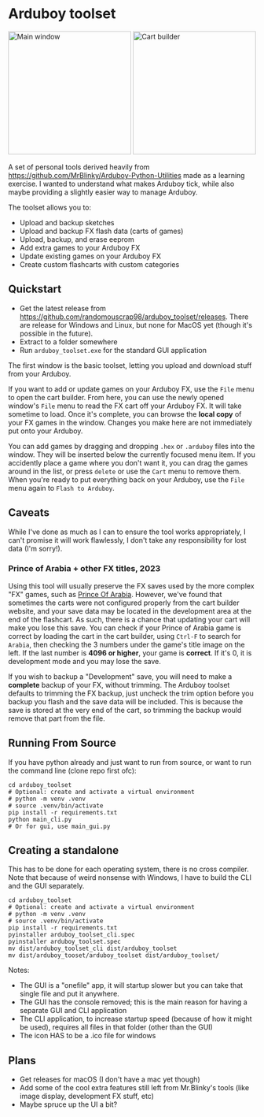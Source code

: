 # Arduboy toolset

<p float="left">
<img alt="Main window" src="https://github.com/randomouscrap98/arduboy_toolset/blob/main/appresource/screenshot_tools_main.png?raw=true" height=250>
<img alt="Cart builder" src="https://github.com/randomouscrap98/arduboy_toolset/blob/main/appresource/screenshot_cartbuilder_main.png?raw=true" height=250>
</p>

A set of personal tools derived heavily from https://github.com/MrBlinky/Arduboy-Python-Utilities
made as a learning exercise. I wanted to understand what makes Arduboy tick, while also maybe
providing a slightly easier way to manage Arduboy. 

The toolset allows you to:
* Upload and backup sketches
* Upload and backup FX flash data (carts of games)
* Upload, backup, and erase eeprom
* Add extra games to your Arduboy FX
* Update existing games on your Arduboy FX
* Create custom flashcarts with custom categories

## Quickstart

* Get the latest release from https://github.com/randomouscrap98/arduboy_toolset/releases. There are release for 
Windows and Linux, but none for MacOS yet (though it's possible in the future).
* Extract to a folder somewhere
* Run `arduboy_toolset.exe` for the standard GUI application

The first window is the basic toolset, letting you upload and download stuff from your Arduboy. 

If you want to add or update games on your Arduboy FX, use the `File` menu to open the cart builder. From here, you 
can use the newly opened window's `File` menu to read the FX cart off your Arduboy FX. It will take sometime to load.
Once it's complete, you can browse the **local copy** of your FX games in the window. Changes you make here are not 
immediately put onto your Arduboy. 

You can add games by dragging and dropping `.hex` or `.arduboy` files into the window. They will be inserted below
the currently focused menu item. If you accidently place a game where you don't want it, you can drag the games around
in the list, or press `delete` or use the `Cart` menu to remove them. When you're ready to put everything back on 
your Arduboy, use the `File` menu again to `Flash to Arduboy`. 

## Caveats

While I've done as much as I can to ensure the tool works appropriately, I can't promise it will work flawlessly,
I don't take any responsibility for lost data (I'm sorry!). 

### Prince of Arabia + other FX titles, 2023

Using this tool will usually preserve the FX saves used by the more complex "FX" games, such as 
[Prince Of Arabia](https://github.com/Press-Play-On-Tape/PrinceOfArabia). However, we've found that sometimes
the carts were not configured properly from the cart builder website, and your save data may be located in the
development area at the end of the flashcart. As such, there is a chance that updating your cart will
make you lose this save. You can check if your Prince of Arabia game is correct by loading the cart in
the cart builder, using `Ctrl-F` to search for `Arabia`, then checking the 3 numbers under the game's 
title image on the left. If the last number is **4096 or higher**, your game is **correct**. If it's 0, it is
development mode and you may lose the save.

If you wish to backup a "Development" save, you will need to make a **complete** backup of your FX, without trimming.
The Arduboy toolset defaults to trimming the FX backup, just uncheck the trim option before you backup you flash and
the save data will be included. This is because the save is stored at the very end of the cart, so trimming the backup
would remove that part from the file.


## Running From Source

If you have python already and just want to run from source, or want to run the command line 
(clone repo first ofc):

```shell
cd arduboy_toolset
# Optional: create and activate a virtual environment
# python -m venv .venv
# source .venv/bin/activate
pip install -r requirements.txt
python main_cli.py
# Or for gui, use main_gui.py
```

## Creating a standalone

This has to be done for each operating system, there is no cross compiler. Note that because of weird 
nonsense with Windows, I have to build the CLI and the GUI separately.

```shell
cd arduboy_toolset
# Optional: create and activate a virtual environment
# python -m venv .venv
# source .venv/bin/activate
pip install -r requirements.txt
pyinstaller arduboy_toolset_cli.spec
pyinstaller arduboy_toolset.spec
mv dist/arduboy_toolset_cli dist/arduboy_toolset
mv dist/arduboy_tooset/arduboy_toolset dist/arduboy_toolset/
```

Notes: 
- The GUI is a "onefile" app, it will startup slower but you can take that single file
  and put it anywhere.
- The GUI has the console removed; this is the main reason for having a separate GUI
  and CLI application
- The CLI application, to increase startup speed (because of how it might be used),
  requires all files in that folder (other than the GUI)
- The icon HAS to be a .ico file for windows

## Plans
- Get releases for macOS (I don't have a mac yet though)
- Add some of the cool extra features still left from Mr.Blinky's tools (like image display, development FX stuff, etc)
- Maybe spruce up the UI a bit?
